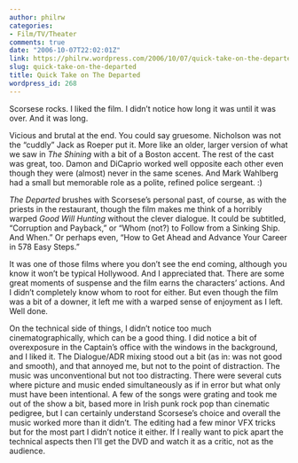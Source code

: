 ```yaml
---
author: philrw
categories:
- Film/TV/Theater
comments: true
date: "2006-10-07T22:02:01Z"
link: https://philrw.wordpress.com/2006/10/07/quick-take-on-the-departed/
slug: quick-take-on-the-departed
title: Quick Take on The Departed
wordpress_id: 268
---
```


Scorsese rocks. I liked the film. I didn’t notice how long it was until it was over. And it was long.

Vicious and brutal at the end. You could say gruesome. Nicholson was not the “cuddly” Jack as Roeper put it. More like an older, larger version of what we saw in _The Shining_ with a bit of a Boston accent. The rest of the cast was great, too. Damon and DiCaprio worked well opposite each other even though they were (almost) never in the same scenes. And Mark Wahlberg had a small but memorable role as a polite, refined police sergeant. :)

_The Departed_ brushes with Scorsese’s personal past, of course, as with the priests in the restaurant, though the film makes me think of a horribly warped _Good Will Hunting_ without the clever dialogue. It could be subtitled, “Corruption and Payback,” or “Whom (not?) to Follow from a Sinking Ship. And When.” Or perhaps even, “How to Get Ahead and Advance Your Career in 578 Easy Steps.”

It was one of those films where you don’t see the end coming, although you know it won’t be typical Hollywood. And I appreciated that. There are some great moments of suspense and the film earns the characters’ actions. And I didn’t completely know whom to root for either. But even though the film was a bit of a downer, it left me with a warped sense of enjoyment as I left. Well done.

On the technical side of things, I didn’t notice too much cinematographically, which can be a good thing. I did notice a bit of overexposure in the Captain’s office with the windows in the background, and I liked it. The Dialogue/ADR mixing stood out a bit (as in: was not good and smooth), and that annoyed me, but not to the point of distraction. The music was unconventional but not too distracting. There were several cuts where picture and music ended simultaneously as if in error but what only must have been intentional. A few of the songs were grating and took me out of the show a bit, based more in Irish punk rock pop than cinematic pedigree, but I can certainly understand Scorsese’s choice and overall the music worked more than it didn’t. The editing had a few minor VFX tricks but for the most part I didn’t notice it either. If I really want to pick apart the technical aspects then I’ll get the DVD and watch it as a critic, not as the audience.
